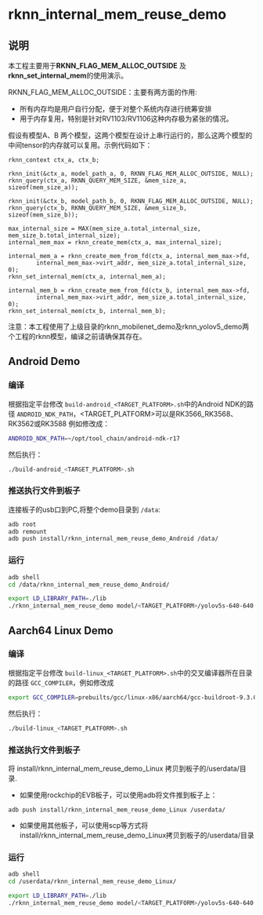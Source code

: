 # rknn_internal_mem_reuse_demo

## 说明

本工程主要用于**RKNN_FLAG_MEM_ALLOC_OUTSIDE** 及 **rknn_set_internal_mem**的使用演示。

RKNN_FLAG_MEM_ALLOC_OUTSIDE：主要有两方面的作用:
- 所有内存均是用户自行分配，便于对整个系统内存进行统筹安排
- 用于内存复用，特别是针对RV1103/RV1106这种内存极为紧张的情况。


假设有模型A、B 两个模型，这两个模型在设计上串行运行的，那么这两个模型的中间tensor的内存就可以复用。示例代码如下：
```
rknn_context ctx_a, ctx_b;

rknn_init(&ctx_a, model_path_a, 0, RKNN_FLAG_MEM_ALLOC_OUTSIDE, NULL);
rknn_query(ctx_a, RKNN_QUERY_MEM_SIZE, &mem_size_a, sizeof(mem_size_a));

rknn_init(&ctx_b, model_path_b, 0, RKNN_FLAG_MEM_ALLOC_OUTSIDE, NULL);
rknn_query(ctx_b, RKNN_QUERY_MEM_SIZE, &mem_size_b, sizeof(mem_size_b));

max_internal_size = MAX(mem_size_a.total_internal_size, mem_size_b.total_internal_size);
internal_mem_max = rknn_create_mem(ctx_a, max_internal_size);

internal_mem_a = rknn_create_mem_from_fd(ctx_a, internal_mem_max->fd,
        internal_mem_max->virt_addr, mem_size_a.total_internal_size, 0);
rknn_set_internal_mem(ctx_a, internal_mem_a);

internal_mem_b = rknn_create_mem_from_fd(ctx_b, internal_mem_max->fd,
        internal_mem_max->virt_addr, mem_size_a.total_internal_size, 0);
rknn_set_internal_mem(ctx_b, internal_mem_b);
```



注意：本工程使用了上级目录的rknn_mobilenet_demo及rknn_yolov5_demo两个工程的rknn模型，编译之前请确保其存在。

## Android Demo

### 编译

根据指定平台修改 `build-android_<TARGET_PLATFORM>.sh`中的Android NDK的路径 `ANDROID_NDK_PATH`，<TARGET_PLATFORM>可以是RK3566_RK3568、RK3562或RK3588 例如修改成：

```sh
ANDROID_NDK_PATH=~/opt/tool_chain/android-ndk-r17
```

然后执行：

```sh
./build-android_<TARGET_PLATFORM>.sh
```

### 推送执行文件到板子

连接板子的usb口到PC,将整个demo目录到 `/data`:

```sh
adb root
adb remount
adb push install/rknn_internal_mem_reuse_demo_Android /data/
```

### 运行

```sh
adb shell
cd /data/rknn_internal_mem_reuse_demo_Android/

export LD_LIBRARY_PATH=./lib
./rknn_internal_mem_reuse_demo model/<TARGET_PLATFORM>/yolov5s-640-640.rknn model/bus.jpg model/<TARGET_PLATFORM>/mobilenet_v1.rknn model/cat_224x224.jpg
```

## Aarch64 Linux Demo

### 编译

根据指定平台修改 `build-linux_<TARGET_PLATFORM>.sh`中的交叉编译器所在目录的路径 `GCC_COMPILER`，例如修改成

```sh
export GCC_COMPILER=prebuilts/gcc/linux-x86/aarch64/gcc-buildroot-9.3.0-2020.03-x86_64_aarch64-rockchip-linux-gnu/bin/aarch64-linux
```

然后执行：

```sh
./build-linux_<TARGET_PLATFORM>.sh
```

### 推送执行文件到板子


将 install/rknn_internal_mem_reuse_demo_Linux 拷贝到板子的/userdata/目录.

- 如果使用rockchip的EVB板子，可以使用adb将文件推到板子上：

```
adb push install/rknn_internal_mem_reuse_demo_Linux /userdata/
```

- 如果使用其他板子，可以使用scp等方式将install/rknn_internal_mem_reuse_demo_Linux拷贝到板子的/userdata/目录

### 运行

```sh
adb shell
cd /userdata/rknn_internal_mem_reuse_demo_Linux/

export LD_LIBRARY_PATH=./lib
./rknn_internal_mem_reuse_demo model/<TARGET_PLATFORM>/yolov5s-640-640.rknn model/bus.jpg model/<TARGET_PLATFORM>/mobilenet_v1.rknn model/cat_224x224.jpg
```

